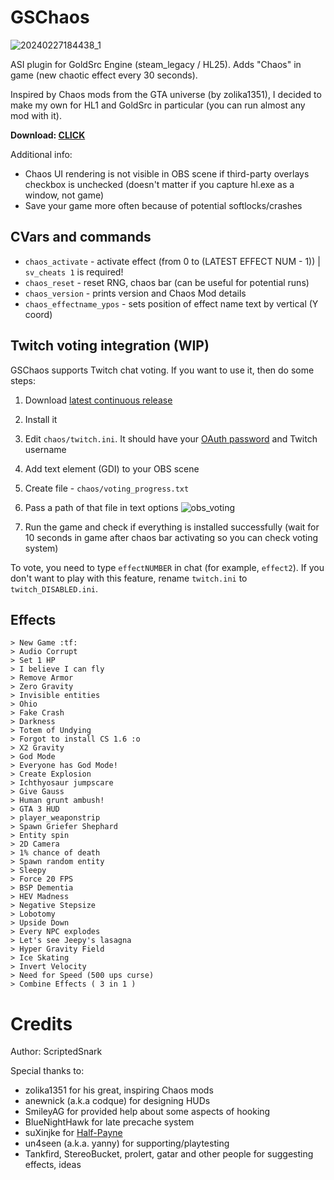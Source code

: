 # GSChaos

![20240227184438_1](https://github.com/ScriptedSnark/GSChaos/assets/51358194/9ecded52-34cc-4722-9441-3280cb7df228)


ASI plugin for GoldSrc Engine (steam_legacy / HL25). Adds "Chaos" in game (new chaotic effect every 30 seconds).

Inspired by Chaos mods from the GTA universe (by zolika1351), I decided to make my own for HL1 and GoldSrc in particular (you can run almost any mod with it).

**Download: [CLICK](https://github.com/ScriptedSnark/GSChaos/releases/tag/continuous)**

Additional info:
- Chaos UI rendering is not visible in OBS scene if third-party overlays checkbox is unchecked (doesn't matter if you capture hl.exe as a window, not game)
- Save your game more often because of potential softlocks/crashes

## CVars and commands
- `chaos_activate` - activate effect (from 0 to (LATEST EFFECT NUM - 1)) | `sv_cheats 1` is required!
- `chaos_reset` - reset RNG, chaos bar (can be useful for potential runs)
- `chaos_version` - prints version and Chaos Mod details
- `chaos_effectname_ypos` - sets position of effect name text by vertical (Y coord)

## Twitch voting integration (WIP)
GSChaos supports Twitch chat voting. If you want to use it, then do some steps:
1. Download [latest continuous release](https://github.com/ScriptedSnark/GSChaos/releases/tag/continuous)
2. Install it
3. Edit `chaos/twitch.ini`. It should have your [OAuth password](https://twitchapps.com/tmi/) and Twitch username
4. Add text element (GDI) to your OBS scene
5. Create file - `chaos/voting_progress.txt`
6. Pass a path of that file in text options
![obs_voting](https://github.com/ScriptedSnark/GSChaos/assets/51358194/b944b93a-f429-49e4-90e2-3da60d2d9026)

7. Run the game and check if everything is installed successfully (wait for 10 seconds in game after chaos bar activating so you can check voting system)

To vote, you need to type `effectNUMBER` in chat (for example, `effect2`).
If you don't want to play with this feature, rename `twitch.ini` to `twitch_DISABLED.ini`.

## Effects
```
> New Game :tf:
> Audio Corrupt
> Set 1 HP
> I believe I can fly
> Remove Armor
> Zero Gravity
> Invisible entities
> Ohio
> Fake Crash
> Darkness
> Totem of Undying
> Forgot to install CS 1.6 :o
> X2 Gravity
> God Mode
> Everyone has God Mode!
> Create Explosion
> Ichthyosaur jumpscare
> Give Gauss
> Human grunt ambush!
> GTA 3 HUD
> player_weaponstrip
> Spawn Griefer Shephard
> Entity spin
> 2D Camera
> 1% chance of death
> Spawn random entity
> Sleepy
> Force 20 FPS
> BSP Dementia
> HEV Madness
> Negative Stepsize
> Lobotomy
> Upside Down
> Every NPC explodes
> Let's see Jeepy's lasagna
> Hyper Gravity Field
> Ice Skating
> Invert Velocity
> Need for Speed (500 ups curse)
> Combine Effects ( 3 in 1 )
```

Credits
==============
Author: ScriptedSnark

Special thanks to:
- zolika1351 for his great, inspiring Chaos mods
- anewnick (a.k.a codque) for designing HUDs
- SmileyAG for provided help about some aspects of hooking
- BlueNightHawk for late precache system
- suXinjke for [Half-Payne](https://github.com/suXinjke/HalfPayne)
- un4seen (a.k.a. yanny) for supporting/playtesting
- Tankfird, StereoBucket, prolert, gatar and other people for suggesting effects, ideas
